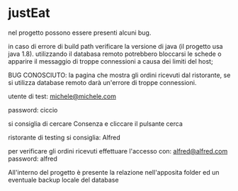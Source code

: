 # justEat

nel progetto possono essere presenti alcuni bug.

in caso di errore di build path verificare la versione di java (il progetto usa java 1.8).
utilizzando il databasa remoto potrebbero bloccarsi le schede
 o apparire il messaggio di troppe connessioni a causa dei limiti del host;
 
 BUG CONOSCIUTO:
 la pagina che mostra gli ordini ricevuti dal ristorante, se si utilizza database remoto darà un'errore di troppe connessioni.


utente di test:
michele@michele.com

password: ciccio

si consiglia di cercare Consenza e cliccare il pulsante cerca

ristorante di testing si consiglia: Alfred

per verificare gli ordini ricevuti effettuare l'accesso con: alfred@alfred.com
password: alfred


All'interno del progetto è presente la relazione nell'apposita folder ed un eventuale backup locale del database
